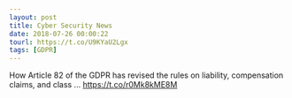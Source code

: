 ```yaml
---
layout: post
title: Cyber Security News
date: 2018-07-26 00:00:22
tourl: https://t.co/U9KYaU2Lgx
tags: [GDPR]
---
```

How Article 82 of the GDPR has revised the rules on liability, compensation claims, and class ... https://t.co/r0Mk8kME8M